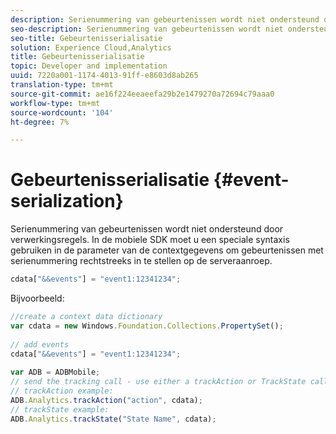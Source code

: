 ```yaml
---
description: Serienummering van gebeurtenissen wordt niet ondersteund door verwerkingsregels. In de mobiele SDK moet u een speciale syntaxis gebruiken binnen de parameter van de contextgegevens om gebeurtenissen met serienummering rechtstreeks in te stellen op de serveraanroep.
seo-description: Serienummering van gebeurtenissen wordt niet ondersteund door verwerkingsregels. In de mobiele SDK moet u een speciale syntaxis gebruiken binnen de parameter van de contextgegevens om gebeurtenissen met serienummering rechtstreeks in te stellen op de serveraanroep.
seo-title: Gebeurtenisserialisatie
solution: Experience Cloud,Analytics
title: Gebeurtenisserialisatie
topic: Developer and implementation
uuid: 7220a001-1174-4013-91ff-e8603d8ab265
translation-type: tm+mt
source-git-commit: ae16f224eeaeefa29b2e1479270a72694c79aaa0
workflow-type: tm+mt
source-wordcount: '104'
ht-degree: 7%

---
```



# Gebeurtenisserialisatie {#event-serialization}

Serienummering van gebeurtenissen wordt niet ondersteund door verwerkingsregels. In de mobiele SDK moet u een speciale syntaxis gebruiken in de parameter van de contextgegevens om gebeurtenissen met serienummering rechtstreeks in te stellen op de serveraanroep.

```js
cdata["&&events"] = "event1:12341234";
```

Bijvoorbeeld:

```js
//create a context data dictionary 
var cdata = new Windows.Foundation.Collections.PropertySet(); 
 
// add events 
cdata["&&events"] = "event1:12341234"; 
 
var ADB = ADBMobile; 
// send the tracking call - use either a trackAction or TrackState call. 
// trackAction example: 
ADB.Analytics.trackAction("action", cdata); 
// trackState example: 
ADB.Analytics.trackState("State Name", cdata);
```

